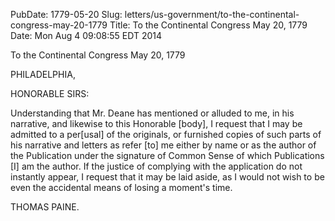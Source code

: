 PubDate: 1779-05-20
Slug: letters/us-government/to-the-continental-congress-may-20-1779
Title: To the Continental Congress  May 20, 1779
Date: Mon Aug  4 09:08:55 EDT 2014

   To the Continental Congress  May 20, 1779

   PHILADELPHIA,

   HONORABLE SIRS:

   Understanding that Mr. Deane has mentioned or alluded to me, in his
   narrative, and likewise to this Honorable [body], I request that I may be
   admitted to a per[usal] of the originals, or furnished copies of such
   parts of his narrative and letters as refer [to] me either by name or as
   the author of the Publication under the signature of Common Sense of which
   Publications [I] am the author. If the justice of complying with the
   application do not instantly appear, I request that it may be laid aside,
   as I would not wish to be even the accidental means of losing a moment's
   time.

   THOMAS PAINE.

    
